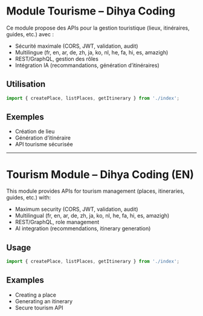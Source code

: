 # Module Tourisme – Dihya Coding

Ce module propose des APIs pour la gestion touristique (lieux, itinéraires, guides, etc.) avec :
- Sécurité maximale (CORS, JWT, validation, audit)
- Multilingue (fr, en, ar, de, zh, ja, ko, nl, he, fa, hi, es, amazigh)
- REST/GraphQL, gestion des rôles
- Intégration IA (recommandations, génération d’itinéraires)

## Utilisation
```js
import { createPlace, listPlaces, getItinerary } from './index';
```

## Exemples
- Création de lieu
- Génération d’itinéraire
- API tourisme sécurisée

---

# Tourism Module – Dihya Coding (EN)

This module provides APIs for tourism management (places, itineraries, guides, etc.) with:
- Maximum security (CORS, JWT, validation, audit)
- Multilingual (fr, en, ar, de, zh, ja, ko, nl, he, fa, hi, es, amazigh)
- REST/GraphQL, role management
- AI integration (recommendations, itinerary generation)

## Usage
```js
import { createPlace, listPlaces, getItinerary } from './index';
```

## Examples
- Creating a place
- Generating an itinerary
- Secure tourism API
